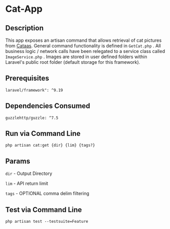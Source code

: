 # Cat-App

## Description

This app exposes an artisan command that allows retrieval of
cat pictures from [Cataas](cataas.com). General command functionality is defined in `GetCat.php` . All business logic / network calls have been relegated to a service class called
`ImageService.php` . Images are stored in user defined folders within Laravel's public root folder (default storage for this framework).

## Prerequisites

`laravel/framework": ^9.19`

## Dependencies Consumed

`guzzlehttp/guzzle: ^7.5`

## Run via Command Line

`php artisan cat:get {dir} {lim} {tags?}`

## Params

`dir` - Output Directory

`lim` - API return limit

`tags` - OPTIONAL comma delim filtering

## Test via Command Line

`php artisan test --testsuite=Feature`
